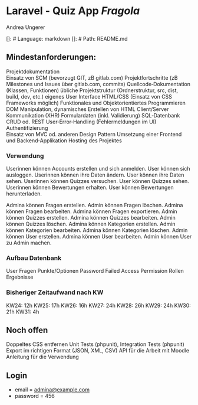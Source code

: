 # Laravel - Quiz App _Fragola_

Andrea Ungerer

[]: # Language: markdown
[]: # Path: README.md

## Mindestanforderungen:
Projektdokumentation  
Einsatz von SCM (bevorzugt GIT, zB gitlab.com)
Projektfortschritte (zB Milestones und Issues über gitlab.com, commits)
Quellcode‐Dokumentation (Klassen, Funktionen)
übliche Projektstruktur (Ordnerstruktur, src, dist, build, dev, etc.)
eigenes User Interface HTML/CSS (Einsatz von CSS Frameworks möglich)
Funktionales und Objektorientiertes Programmieren
DOM Manipulation, dynamisches Erstellen von HTML
Client/Server Kommunikation (XHR)
Formulardaten (inkl. Validierung)
SQL‐Datenbank  
CRUD od. REST
User‐Error‐Handling (Fehlermeldungen im UI)
Authentifizierung  
Einsatz von MVC od. anderen Design Pattern
Umsetzung einer Frontend und Backend‐Applikation
Hosting des Projektes

### Verwendung
Userinnen können Accounts erstellen und sich anmelden.
User können sich ausloggen.
Userinnen können ihre Daten ändern.
User können ihre Daten sehen.
Userinnen können Quizzes versuchen.
User können Quizzes sehen.
Userinnen können Bewertungen erhalten.
User können Bewertungen herunterladen.

Admina können Fragen erstellen.
Admin können Fragen löschen.
Admina können Fragen bearbeiten.
Admina können Fragen exportieren.
Admin können Quizzes erstellen.
Admina können Quizzes bearbeiten.
Admin können Quizzes löschen.
Admina können Kategorien erstellen.
Admin können Kategorien bearbeiten.
Admina können Kategorien löschen.
Admin können User erstellen.
Admina können User bearbeiten.
Admin können User zu Admin machen.

### Aufbau Datenbank
User
Fragen
Punkte/Optionen
Password
Failed
Access
Permission
Rollen
Ergebnisse

### Bisheriger Zeitaufwand nach KW
KW24: 12h
KW25: 17h
KW26: 16h
KW27: 24h
KW28: 26h
KW29: 24h
KW30: 21h
KW31: 4h

## Noch offen
Doppeltes CSS entfernen
Unit Tests (phpunit), Integration Tests (phpunit)
Export im richtigen Format (JSON, XML, CSV)
API für die Arbeit mit Moodle
Anleitung für die Verwendung

## Login

-   email = admina@example.com
-   password = 456
